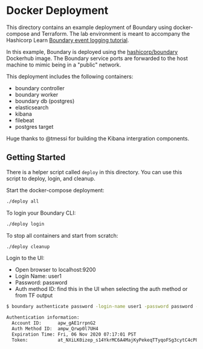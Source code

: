 # Docker Deployment

This directory contains an example deployment of Boundary using docker-compose
and Terraform. The lab environment is meant to accompany the Hashicorp Learn
[Boundary event logging
tutorial](https://learn.hashicorp.com/tutorials/boundary/event-logging).

In this example, Boundary is deployed using the
[hashicorp/boundary](https://hub.docker.com/r/hashicorp/boundary) Dockerhub
image. The Boundary service ports are forwarded to the host machine to mimic
being in a "public" network. 

This deployment includes the following containers:

- boundary controller
- boundary worker
- boundary db (postgres)
- elasticsearch
- kibana
- filebeat
- postgres target

Huge thanks to @tmessi for building the Kibana intergration components.

## Getting Started 

There is a helper script called `deploy` in this directory. You can use this
script to deploy, login, and cleanup.

Start the docker-compose deployment:

```bash
./deploy all
```

To login your Boundary CLI:

```bash
./deploy login
```

To stop all containers and start from scratch:

```bash
./deploy cleanup
```

Login to the UI:
  - Open browser to localhost:9200
  - Login Name: user1
  - Password: password
  - Auth method ID: find this in the UI when selecting the auth method or from TF output

```bash
$ boundary authenticate password -login-name user1 -password password -auth-method-id <get_from_console_or_tf>

Authentication information:
  Account ID:      apw_gAE1rrpnG2
  Auth Method ID:  ampw_Qrwp0l7UH4
  Expiration Time: Fri, 06 Nov 2020 07:17:01 PST
  Token:           at_NXiLK0izep_s14YkrMC6A4MajKyPekeqTTyqoFSg3cytC4cP8sssBRe5R8cXoerLkG7vmRYAY5q1Ksfew3JcxWSevNosoKarbkWABuBWPWZyQeUM1iEoFcz6uXLEyn1uVSKek7g9omERHrFs
```